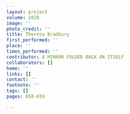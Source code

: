 ```yaml
---
layout: project
volume: 2020
image: ''
photo_credit: ''
title: Theresa Bradbury
first_performed: ''
place: ''
times_performed: ''
contributor: A MIRROR FOLDED BACK ON ITSELF
collaborators: []
home: ''
links: []
contact: ''
footnote: ''
tags: []
pages: 658-659

---
```




